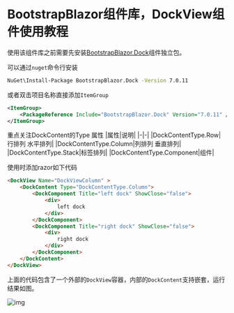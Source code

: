 # BootstrapBlazor组件库，DockView组件使用教程

使用该组件库之前需要先安装[BootstrapBlazor.Dock](https://www.nuget.org/packages/BootstrapBlazor.Dock)组件独立包。

可以通过```nuget```命令行安装

```bash
NuGet\Install-Package BootstrapBlazor.Dock -Version 7.0.11
```

或者双击项目名称直接添加```ItemGroup```

```xml
<ItemGroup>
    <PackageReference Include="BootstrapBlazor.Dock" Version="7.0.11" />
</ItemGroup>
```

重点关注DockContent的Type 属性
|属性|说明|
|-|-|
|DockContentType.Row|行排列 水平排列|
|DockContentType.Column|列排列 垂直排列|
|DockContentType.Stack|标签排列|
|DockContentType.Component|组件|

使用时添加razor如下代码

```html
<DockView Name="DockViewColumn" >
    <DockContent Type="DockContentType.Column">
        <DockComponent Title="left dock" ShowClose="false">
            <div>
                left dock
            </div>
        </DockComponent>
        <DockComponent Title="right dock" ShowClose="false">
            <div>
                right dock
            </div>
        </DockComponent>
    </DockContent>
</DockView>
```

上面的代码包含了一个外部的```DockView```容器，内部的```DockContent```支持嵌套，运行结果如图。

![img](https://img2023.cnblogs.com/blog/2902819/202308/2902819-20230804153728243-323404836.png)
